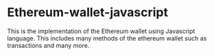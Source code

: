# Ethereum-wallet-javascript
This is the implementation of the Ethereum wallet using Javascript language. This includes many methods of the ethereum wallet such as transactions and many more.
